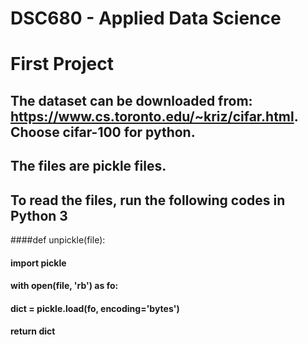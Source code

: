 # DSC680 - Applied Data Science
# First Project
## The dataset can be downloaded from: https://www.cs.toronto.edu/~kriz/cifar.html. Choose cifar-100 for python.
## The files are pickle files.
## To read the files, run the following codes in Python 3
####def unpickle(file):
####    import pickle
####    with open(file, 'rb') as fo:
####       dict = pickle.load(fo, encoding='bytes')
####    return dict
